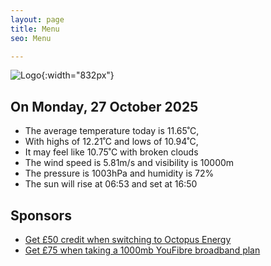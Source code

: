 ```yaml
---
layout: page
title: Menu
seo: Menu

---
```


![Logo](/images/logo.jpg){:width="832px"}

<!-- weather_marker starts -->
## On Monday, 27 October 2025

- The average temperature today is 11.65˚C,
- With highs of 12.21˚C and lows of 10.94˚C,
- It may feel like 10.75˚C with broken clouds
- The wind speed is 5.81m/s and visibility is 10000m
- The pressure is 1003hPa and humidity is 72%
- The sun will rise at 06:53 and set at 16:50

<!-- weather_marker ends -->

## Sponsors

- [Get £50 credit when switching to Octopus Energy](https://bit.ly/3oD1nnS)
- [Get £75 when taking a 1000mb YouFibre broadband plan](https://aklam.io/91zWhU?)
